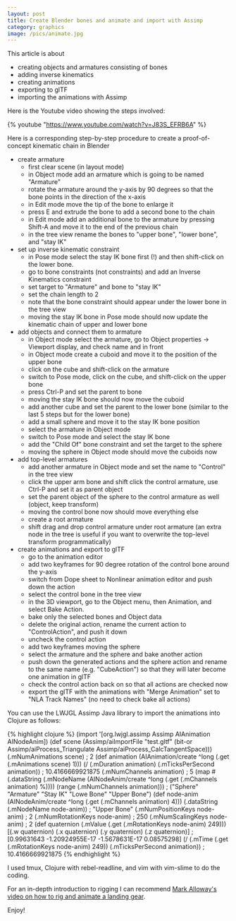 ```yaml
---
layout: post
title: Create Blender bones and animate and import with Assimp
category: graphics
image: /pics/animate.jpg
---
```


This article is about
* creating objects and armatures consisting of bones
* adding inverse kinematics
* creating animations
* exporting to glTF
* importing the animations with Assimp

Here is the Youtube video showing the steps involved:

{% youtube "https://www.youtube.com/watch?v=J83S_EFRB6A" %}

Here is a corresponding step-by-step procedure to create a proof-of-concept kinematic chain in Blender

* create armature
  * first clear scene (in layout mode)
  * in Object mode add an armature which is going to be named "Armature"
  * rotate the armature around the y-axis by 90 degrees so that the bone points in the direction of the x-axis
  * in Edit mode move the tip of the bone to enlarge it
  * press E and extrude the bone to add a second bone to the chain
  * in Edit mode add an additional bone to the armature by pressing Shift-A and move it to the end of the previous chain
  * in the tree view rename the bones to "upper bone", "lower bone", and "stay IK"
* set up inverse kinematic constraint
  * in Pose mode select the stay IK bone first (!) and then shift-click on the lower bone.
  * go to bone constraints (not constraints) and add an Inverse Kinematics constraint
  * set target to "Armature" and bone to "stay IK"
  * set the chain length to 2
  * note that the bone constraint should appear under the lower bone in the tree view
  * moving the stay IK bone in Pose mode should now update the kinematic chain of upper and lower bone
* add objects and connect them to armature
  * in Object mode select the armature, go to Object properties -> Viewport display, and check name and in front
  * in Object mode create a cuboid and move it to the position of the upper bone
  * click on the cube and shift-click on the armature
  * switch to Pose mode, click on the cube, and shift-click on the upper bone
  * press Ctrl-P and set the parent to bone
  * moving the stay IK bone should now move the cuboid
  * add another cube and set the parent to the lower bone (similar to the last 5 steps but for the lower bone)
  * add a small sphere and move it to the stay IK bone position
  * select the armature in Object mode
  * switch to Pose mode and select the stay IK bone
  * add the "Child Of" bone constraint and set the target to the sphere
  * moving the sphere in Object mode should move the cuboids now
* add top-level armatures
  * add another armature in Object mode and set the name to "Control" in the tree view
  * click the upper arm bone and shift click the control armature, use Ctrl-P and set it as parent object
  * set the parent object of the sphere to the control armature as well (object, keep transform)
  * moving the control bone now should move everything else
  * create a root armature
  * shift drag and drop control armature under root armature (an extra node in the tree is useful if you want to overwrite the top-level transform programmatically)
* create animations and export to glTF
  * go to the animation editor
  * add two keyframes for 90 degree rotation of the control bone around the y-axis
  * switch from Dope sheet to Nonlinear animation editor and push down the action
  * select the control bone in the tree view
  * in the 3D viewport, go to the Object menu, then Animation, and select Bake Action.
  * bake only the selected bones and Object data
  * delete the original action, rename the current action to "ControlAction", and push it down
  * uncheck the control action
  * add two keyframes moving the sphere
  * select the armature and the sphere and bake another action
  * push down the generated actions and the sphere action and rename to the same name (e.g. "CubeAction") so that they will later become one animation in glTF
  * check the control action back on so that all actions are checked now
  * export the glTF with the animations with "Merge Animation" set to "NLA Track Names" (no need to check bake all actions)

You can use the LWJGL Assimp Java library to import the animations into Clojure as follows:

{% highlight clojure %}
(import '[org.lwjgl.assimp Assimp AIAnimation AINodeAnim])
(def scene (Assimp/aiImportFile "test.gltf" (bit-or Assimp/aiProcess_Triangulate Assimp/aiProcess_CalcTangentSpace)))
(.mNumAnimations scene)
; 2
(def animation (AIAnimation/create ^long (.get (.mAnimations scene) 1)))
(/ (.mDuration animation) (.mTicksPerSecond animation))
; 10.4166669921875
(.mNumChannels animation)
; 5
(map #(.dataString (.mNodeName (AINodeAnim/create ^long (.get (.mChannels animation) %)))) (range (.mNumChannels animation)))
; ("Sphere" "Armature" "Stay IK" "Lowe Bone" "Upper Bone")
(def node-anim (AINodeAnim/create ^long (.get (.mChannels animation) 4)))
(.dataString (.mNodeName node-anim))
; "Upper Bone"
(.mNumPositionKeys node-anim)
; 2
(.mNumRotationKeys node-anim)
; 250
(.mNumScalingKeys node-anim)
; 2
(def quaternion (.mValue (.get (.mRotationKeys node-anim) 249)))
[(.w quaternion) (.x quaternion) (.y quaternion) (.z quaternion)]
; [0.99631643 -1.20924955E-17 -1.5678631E-17 0.08575298]
(/ (.mTime (.get (.mRotationKeys node-anim) 249)) (.mTicksPerSecond animation))
; 10.4166669921875
{% endhighlight %}

I used tmux, Clojure with rebel-readline, and vim with vim-slime to do the coding.

For an in-depth introduction to rigging I can recommend [Mark Alloway's video on how to rig and animate a landing gear][1].

Enjoy!

[1]: https://www.youtube.com/watch?v=tV2MhgnnvOg
